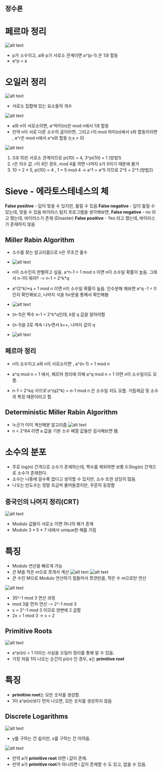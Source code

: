 ## 정수론

# 페르마 정리
![alt text](image.png)
- p가 소수이고, a와 p가 서로소 관계이면 a^(p-1) 은 1과 합동
- a^p = a

# 오일러 정리
![alt text](image-1.png)
- 서로소 집합에 있는 요소들의 개수

![alt text](image-2.png)
- a와 n이 서로소이면, a^파이(n)은 mod n에서 1과 합동
- 만약 n이 서로 다른 소수의 곱이라면, 그리고 r이 mod 파이(n)에서 s와 합동이라면 , a^r은 mod n에서 a^s와 합동 (r,s > 0)

![alt text](image-3.png)
1. 3과 10은 서로소 관계이므로 pi(10) = 4, 3^pi(10) = 1 (방법1)
2. r은 지수 값. r이 4인 경우, mod 4를 하면 나머지 s가 0이기 때문에 불가
3. 10 = 2 * 5, pi(10) = 4 , 1 = 5 mod 4 -> a^1 = a^5 이므로 2^5 = 2^1 (방법2)

# Sieve - 에라토스테네스의 체
**False positive** - 답이 맞을 수 있지만, 틀릴 수 있음
**False negative** - 답이 틀릴 수 있는데, 맞을 수 있음
바이러스 탐지 프로그램을 생각해보면, 
**False negative** - no 라고 했는데, 바이러스가 존재 (Disaster)
**False positive** - Yes 라고 했는데, 바이러스가 존재하지 않음 

## Miller Rabin Algorithm
- 소수를 찾는 알고리즘으로 n은 무조건 홀수
- ![alt text](KakaoTalk_20241019_130711363.png)
- n이 소수인지 판별하고 싶음. a^n-1 = 1 mod n 이면 n이 소수일 확률이 높음. 그래서 n-1이 뭐야? -> n-1 = 2^k*q
- a^(2^k)*q = 1 mod n 이면 n이 소수일 확률이 높음. 인수분해 해보면 a^q -1 = 0인지 확인해보고, 나머지 식을 for문을 통해서 확인해봄

- ![alt text](image-5.png)
- (n-1)은 짝수 n-1 = 2^k*q인데, k랑 q 값을 알아야함
- (n-1)을 2로 계속 나누면서 k++, 나머지 값이 q
- ![alt text](image-4.png)

## 페르마 정리
- n이 소수이고 a와 n이 서로소이면 , a^(n-1) = 1 mod n

- a^q mod n = 1 에서, 페르마 정리에 의해 a^q mod n = 1 이면 n이 소수일지도 모름.
- n-1 = 2^k*q 이므로 a^(q*2^k) = n-1 mod n 은 소수일 지도 모름. 거듭제곱 및 소수의 특징 때문이라고 함.

## Deterministic Miller Rabin Algorithm
- 누군가 이미 계산해본 알고리즘
![alt text](image-6.png)
- n < 2^64 라면 a 값을 기본 소수 배열 값들만 검사해보면 됌.

# 소수의 분포
- 주로 log(n) 간격으로 소수가 존재하는데, 짝수를 제외하면 보통 0.5log(n) 간격으로 소수가 존재한다.
- 소수는 나중에 갈수록 없다고 생각할 수 있지만, 소수 또한 상당히 많음.
- 나오는 빈도수는 정말 조금씩 줄어들겠지만, 꾸준히 등장함

## 중국인의 나머지 정리(CRT)
![alt text](image-7.png)
- Modulo 값들이 서로소 이면 하나의 해가 존재
- Modulo 3 * 5 * 7 내에서 unique한 해를 가짐

# 특징
- Modulo 연산을 빠르게 가능 
- 큰 M을 작은 m으로 쪼개서 계산
![alt text](image-8.png)
![alt text](image-9.png)
- 큰 수인 M으로 Modulo 연산하기 힘들어서 쪼갠만큼, 작은 수 m으로만 연산

![alt text](image-10.png)
- 35^-1 mod 3 연산 과정
- mod 3을 먼저 연산 -> 2^-1 mod 3
- x = 2^-1 mod 3 이므로 양변에 2 곱함
- 2x = 1 mod 3 -> x = 2 

## Primitive Roots
![alt text](image-11.png)

- a^pi(n) = 1 이라는 사실을 오일러 정리를 통해 알 수 있음.
- 가장 처음 1이 나오는 순간이 pi(n) 인 경우, a는 **primitive root**

# 특징
- **primitive root**는 모든 숫자를 생성함.
- 1이 a^pi(n)보다 먼저 나오면, 모든 숫자를 생성하지 않음

## Discrete Logarithms
![alt text](image-12.png)
- y를 구하는 건 쉽지만, x를 구하는 건 어려움.

![alt text](image-13.png)
- 만약 a가 **primitive root** 라면 i 값이 존재.
- 만약 a가 **primitive root**가 아니라면 i 값이 존재할 수 도 있고, 없을 수 있음.